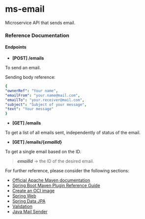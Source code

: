 # ms-email

Microservice API that sends email.

### Reference Documentation

#### Endpoints

* **[POST] /emails**

To send an email.

Sending body reference:

```yaml
{
"ownerRef": "Your name",
"emailFrom": "your.name@mail.com",
"emailTo": "your.receiver@mail.com",
"subject": "Subject of your message",
"text": "Your message"
}
```

* **[GET] /emails**

To get a list of all emails sent, independently of status of the email.

* **[GET] /emails/{_emailId_}**

To get a single email based on the ID.

>**_emailId_** -> the ID of the desired email.


For further reference, please consider the following sections:

* [Official Apache Maven documentation](https://maven.apache.org/guides/index.html)
* [Spring Boot Maven Plugin Reference Guide](https://docs.spring.io/spring-boot/docs/3.0.5/maven-plugin/reference/html/)
* [Create an OCI image](https://docs.spring.io/spring-boot/docs/3.0.5/maven-plugin/reference/html/#build-image)
* [Spring Web](https://docs.spring.io/spring-boot/docs/3.0.5/reference/htmlsingle/#web)
* [Spring Data JPA](https://docs.spring.io/spring-boot/docs/3.0.5/reference/htmlsingle/#data.sql.jpa-and-spring-data)
* [Validation](https://docs.spring.io/spring-boot/docs/3.0.5/reference/htmlsingle/#io.validation)
* [Java Mail Sender](https://docs.spring.io/spring-boot/docs/3.0.5/reference/htmlsingle/#io.email)
